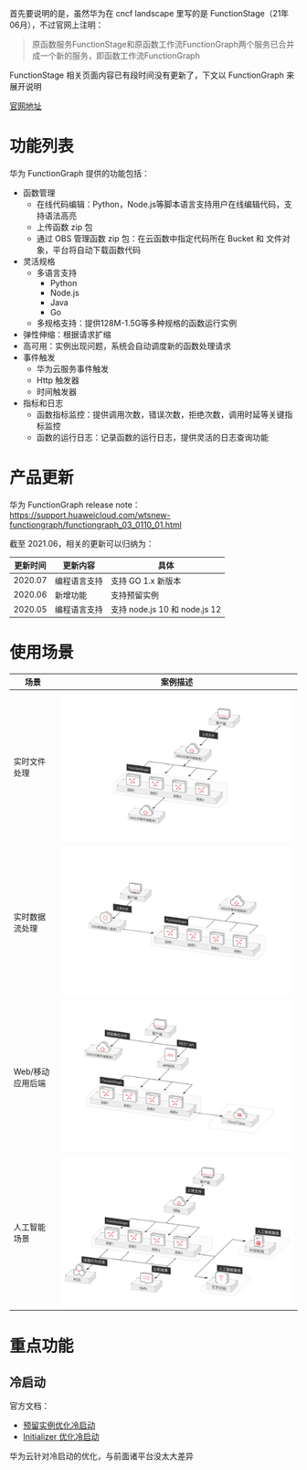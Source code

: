首先要说明的是，虽然华为在 cncf landscape 里写的是 FunctionStage（21年06月），不过官网上注明：

> 原函数服务FunctionStage和原函数工作流FunctionGraph两个服务已合并成一个新的服务，即函数工作流FunctionGraph

FunctionStage 相关页面内容已有段时间没有更新了，下文以 FunctionGraph 来展开说明

[官网地址](https://www.huaweicloud.com/product/functiongraph.html)

# 功能列表

华为 FunctionGraph 提供的功能包括：

* 函数管理
	* 在线代码编辑：Python，Node.js等脚本语言支持用户在线编辑代码，支持语法高亮
	* 上传函数 zip 包
	* 通过 OBS 管理函数 zip 包：在云函数中指定代码所在 Bucket 和 文件对象，平台将自动下载函数代码
* 灵活规格
	* 多语言支持
		* Python
		* Node.js
		* Java
		* Go
	* 多规格支持：提供128M-1.5G等多种规格的函数运行实例
* 弹性伸缩：根据请求扩缩
* 高可用：实例出现问题，系统会自动调度新的函数处理请求
* 事件触发
	* 华为云服务事件触发
	* Http 触发器
	* 时间触发器
* 指标和日志
	* 函数指标监控：提供调用次数，错误次数，拒绝次数，调用时延等关键指标监控
	* 函数的运行日志：记录函数的运行日志，提供灵活的日志查询功能

# 产品更新

华为 FunctionGraph release note：https://support.huaweicloud.com/wtsnew-functiongraph/functiongraph_03_0110_01.html

截至 2021.06，相关的更新可以归纳为：

| 更新时间 | 更新内容 | 具体 |
|---------|--------|-----|
| 2020.07 | 编程语言支持 | 支持 GO 1.x 新版本 |
| 2020.06 | 新增功能 | 支持预留实例 |
| 2020.05 | 编程语言支持 | 支持 node.js 10 和 node.js 12 |

# 使用场景

| 场景 | 案例描述 |
|-----|--------|
| 实时文件处理 | ![user-case1](./user-case1.svg) |
| 实时数据流处理 | ![user-case2](./user-case2.svg) |
| Web/移动应用后端 | ![user-case3](./user-case3.svg) |
| 人工智能场景 | ![user-case4](./user-case4.svg) |

# 重点功能

## 冷启动

官方文档：

* [预留实例优化冷启动](https://support.huaweicloud.com/usermanual-functiongraph/functiongraph_01_0306.html)
* [Initializer 优化冷启动](https://support.huaweicloud.com/devg-functiongraph/functiongraph_02_0533.html)

华为云针对冷启动的优化，与前面诸平台没太大差异
